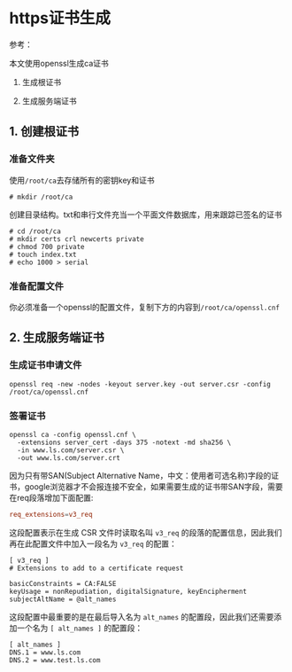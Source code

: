 # https证书生成

参考： 

[链接1]: https://jamielinux.com/docs/openssl-certificate-authority/create-the-root-pair.html
[链接2]: https://blog.csdn.net/cuitone/article/details/87966042
[SAN证书的生成]: https://my.oschina.net/sskxyz/blog/1554093?utm_source=debugrun&amp;utm_medium=referral

本文使用openssl生成ca证书

1. 生成根证书

1. 生成服务端证书

## 1. 创建根证书

### 准备文件夹

使用`/root/ca`去存储所有的密钥key和证书

```shell
# mkdir /root/ca
```

创建目录结构。txt和串行文件充当一个平面文件数据库，用来跟踪已签名的证书

```shell
# cd /root/ca
# mkdir certs crl newcerts private
# chmod 700 private
# touch index.txt
# echo 1000 > serial
```



### 准备配置文件

你必须准备一个openssl的配置文件，复制下方的内容到`/root/ca/openssl.cnf`



## 2. 生成服务端证书

### 生成证书申请文件

```shell
openssl req -new -nodes -keyout server.key -out server.csr -config /root/ca/openssl.cnf
```

### 签署证书

```shell
openssl ca -config openssl.cnf \
  -extensions server_cert -days 375 -notext -md sha256 \
  -in www.ls.com/server.csr \
  -out www.ls.com/server.crt
```



因为只有带SAN(Subject Alternative Name，中文：使用者可选名称)字段的证书，google浏览器才不会报连接不安全，如果需要生成的证书带SAN字段，需要在req段落增加下面配置:

```cnf
req_extensions=v3_req
```

这段配置表示在生成 CSR 文件时读取名叫 `v3_req` 的段落的配置信息，因此我们再在此配置文件中加入一段名为 `v3_req` 的配置：

```properties
[ v3_req ]
# Extensions to add to a certificate request

basicConstraints = CA:FALSE
keyUsage = nonRepudiation, digitalSignature, keyEncipherment
subjectAltName = @alt_names
```

这段配置中最重要的是在最后导入名为 `alt_names` 的配置段，因此我们还需要添加一个名为 `[ alt_names ]` 的配置段：

```properties
[ alt_names ]
DNS.1 = www.ls.com
DNS.2 = www.test.ls.com
```









​	   